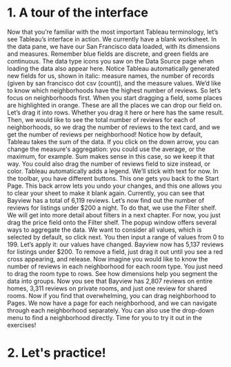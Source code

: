 # 1. A tour of the interface

Now that you’re familiar with the most important Tableau terminology, let’s see Tableau’s interface in action. We currently have a blank worksheet. In the data pane, we have our San Francisco data loaded, with its dimensions and measures. Remember blue fields are discrete, and green fields are continuous. The data type icons you saw on the Data Source page when loading the data also appear here. Notice Tableau automatically generated new fields for us, shown in italic: measure names, the number of records (given by san francisco dot csv (count)), and the measure values. We’d like to know which neighborhoods have the highest number of reviews. So let’s focus on neighborhoods first. When you start dragging a field, some places are highlighted in orange. These are all the places we can drop our field on. Let’s drag it into rows. Whether you drag it here or here has the same result. Then, we would like to see the total number of reviews for each of neighborhoods, so we drag the number of reviews to the text card, and we get the number of reviews per neighborhood! Notice how by default, Tableau takes the sum of the data. If you click on the down arrow, you can change the measure's aggregation: you could use the average, or the maximum, for example. Sum makes sense in this case, so we keep it that way. You could also drag the number of reviews field to size instead, or color. Tableau automatically adds a legend. We’ll stick with text for now. In the toolbar, you have different buttons. This one gets you back to the Start Page. This back arrow lets you undo your changes, and this one allows you to clear your sheet to make it blank again. Currently, you can see that Bayview has a total of 6,119 reviews. Let’s now find out the number of reviews for listings under $200 a night. To do that, we use the Filter shelf. We will get into more detail about filters in a next chapter. For now, you just drag the price field onto the Filter shelf. The popup window offers several ways to aggregate the data. We want to consider all values, which is selected by default, so click next. You then input a range of values from 0 to 199. Let’s apply it: our values have changed. Bayview now has 5,137 reviews for listings under $200. To remove a field, just drag it out until you see a red cross appearing, and release. Now imagine you would like to know the number of reviews in each neighborhood for each room type. You just need to drag the room type to rows. See how dimensions help you segment the data into groups. Now you see that Bayview has 2,807 reviews on entire homes, 3,311 reviews on private rooms, and just one review for shared rooms. Now if you find that overwhelming, you can drag neighborhood to Pages. We now have a page for each neighborhood, and we can navigate through each neighborhood separately. You can also use the drop-down menu to find a neighborhood directly. Time for you to try it out in the exercises!

# 2. Let's practice!
